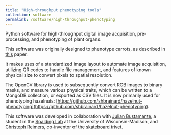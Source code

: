 ```yaml
---
title: "High-throughput phenotyping tools"
collection: software
permalink: /software/high-throughput-phenotyping
---
```


Python software for high-throughput digital image acquisition, pre-processing, and phenotyping of plant organs. 

This software was originally designed to phenotype carrots, as described in [this](https://shbrainard.github.io/publication/2021-06-16_FIPS) paper.  

It makes uses of a standardized image layout to automate image acquisition, utilizing QR codes to handle file management, and features of known physical size to convert pixels to spatial resolution.  

The OpenCV library is used to subsequently convert RGB images to binary masks, and measure various physical traits, which can be written to a MongoDB collection, or exported as CSV files.  It is now primarily used for phenotyping hazelnuts: [https://github.com/shbrainard/hazelnut-phenotyping](https://github.com/shbrainard/hazelnut-phenotyping).

This software was developed in collaboration with [Julian Bustamante](https://github.com/jbustamante35), a student in the [Spalding Lab](https://spalding.botany.wisc.edu/) at the University of Wisconsin-Madison, and [Christoph Reimers](https://github.com/creimers), co-inventor of the [skateboard trivet](https://www.lockengeloet.com/fuer-die-kueche/topfuntersetzer/topfuntersetzer).